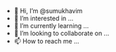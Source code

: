 - 👋 Hi, I’m @sumukhavim
- 👀 I’m interested in ...
- 🌱 I’m currently learning ...
- 💞️ I’m looking to collaborate on ...
- 📫 How to reach me ...

<!---
sumukhavim/sumukhavim is a ✨ special ✨ repository because its `README.md` (this file) appears on your GitHub profile.
You can click the Preview link to take a look at your changes.
--->
